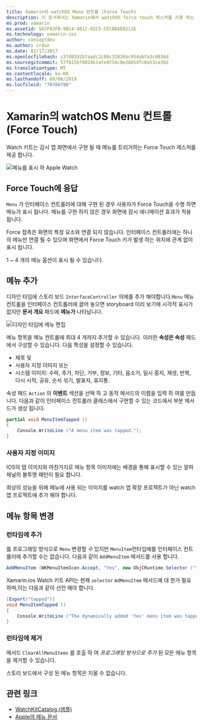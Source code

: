 ```yaml
---
title: Xamarin의 watchOS Menu 컨트롤 (Force Touch)
description: 이 문서에서는 Xamarin에서 watchOS force touch 제스처를 사용 하는 방법을 설명 합니다. 이 예에서는 force touch에 응답 하는 방법, 메뉴를 추가 하는 방법 및 메뉴 항목을 변경 하는 방법을 설명 합니다.
ms.prod: xamarin
ms.assetid: 5A7F83FB-9BC4-4812-92C5-CEC8DAE8211E
ms.technology: xamarin-ios
author: conceptdev
ms.author: crdun
ms.date: 03/17/2017
ms.openlocfilehash: c37d8592b7aadc2c88c31826bc954abfa3c0836d
ms.sourcegitcommit: 57f815bf0024b1afe9754c0e28054fc0a53ce302
ms.translationtype: MT
ms.contentlocale: ko-KR
ms.lasthandoff: 09/06/2019
ms.locfileid: "70766798"
---
```

# <a name="watchos-menu-control-force-touch-in-xamarin"></a>Xamarin의 watchOS Menu 컨트롤 (Force Touch)

Watch 키트는 감시 앱 화면에서 구현 될 때 메뉴를 트리거하는 Force Touch 제스처를 제공 합니다.

![](menu-images/menu.png "메뉴를 표시 하 Apple Watch")
<!-- watch image courtesy of http://infinitapps.com/bezel/ -->

## <a name="responding-to-force-touch"></a>Force Touch에 응답

`Menu` 가 인터페이스 컨트롤러에 대해 구현 된 경우 사용자가 Force Touch을 수행 하면 메뉴가 표시 됩니다. 메뉴를 구현 하지 않은 경우 화면에 잠시 애니메이션 효과가 적용 됩니다.

Force 접촉은 화면의 특정 요소와 연결 되지 않습니다. 인터페이스 컨트롤러에는 하나의 메뉴만 연결 될 수 있으며 화면에서 Force Touch 키가 발생 하는 위치에 관계 없이 표시 됩니다.

1 ~ 4 개의 메뉴 옵션이 표시 될 수 있습니다.

## <a name="adding-a-menu"></a>메뉴 추가

디자인 타임에 스토리 보드 `InterfaceController` 의에를 추가 해야합니다.`Menu` 메뉴 컨트롤을 인터페이스 컨트롤러에 끌어 놓으면 storyboard 미리 보기에 시각적 표시가 없지만 **문서 개요** 패드에 **메뉴가** 나타납니다.

![](menu-images/menu-action.png "디자인 타임에 메뉴 편집")

메뉴 항목을 메뉴 컨트롤에 최대 4 개까지 추가할 수 있습니다. 이러한 **속성은 속성** 패드에서 구성할 수 있습니다. 다음 특성을 설정할 수 있습니다.

- 제목 및
- 사용자 지정 이미지 또는
- 시스템 이미지: 수락, 추가, 차단, 거부, 정보, 기타, 음소거, 일시 중지, 재생, 반복, 다시 시작, 공유, 순서 섞기, 발표자, 휴지통.

속성 패드 `Action` 의 **이벤트** 섹션을 선택 하 고 동작 메서드의 이름을 입력 하 여를 만듭니다. 다음과 같이 인터페이스 컨트롤러 클래스에서 구현할 수 있는 코드에서 부분 메서드가 생성 됩니다.

```csharp
partial void MenuItemTapped ()
{
    Console.WriteLine ("A menu item was tapped.");
}
```

### <a name="custom-images"></a>사용자 지정 이미지

IOS의 탭 이미지와 마찬가지로 메뉴 항목 이미지에는 배경을 통해 표시할 수 있는 알파 채널의 불투명 패턴이 필요 합니다.

최상의 성능을 위해 메뉴에 사용 되는 이미지를 watch 앱 확장 프로젝트가 아닌 watch 앱 프로젝트에 추가 해야 합니다.

## <a name="changing-the-menu-items"></a>메뉴 항목 변경

<!--
### Design Time Items

Menu items added the storyboard can be shown and hidden programmatically.
-->

### <a name="adding-at-runtime"></a>런타임에 추가

를 프로그래밍 방식으로 `Menu` 변경할 *수* 있지만 `MenuItem`런타임에를 인터페이스 컨트롤러에 추가할 수는 없습니다.
다음과 같이 `AddMenuItem` 메서드를 사용 합니다.

```csharp
AddMenuItem (WKMenuItemIcon.Accept, "Yes", new ObjCRuntime.Selector ("tapped"));
```

Xamarin.ios Watch 키트 API는 현재 `selector` `AdMenuItem` 메서드에 대 한가 필요 하며,이는 다음과 같이 선언 해야 합니다.

```csharp
[Export("tapped")]
void MenuItemTapped ()
{
    Console.WriteLine ("The dynamically added 'Yes' menu item was tapped.");
}
```

### <a name="removing-at-runtime"></a>런타임에 제거

메서드 `ClearAllMenuItems` 를 호출 하 여 *프로그래밍 방식으로 추가* 된 모든 메뉴 항목을 제거할 수 있습니다.

스토리 보드에서 구성 된 메뉴 항목은 지울 수 없습니다.

## <a name="related-links"></a>관련 링크

- [WatchKitCatalog (샘플)](https://docs.microsoft.com/samples/xamarin/ios-samples/watchos-watchkitcatalog)
- [Apple의 메뉴 문서](https://developer.apple.com/library/prerelease/ios/documentation/General/Conceptual/WatchKitProgrammingGuide/Menus.html)
